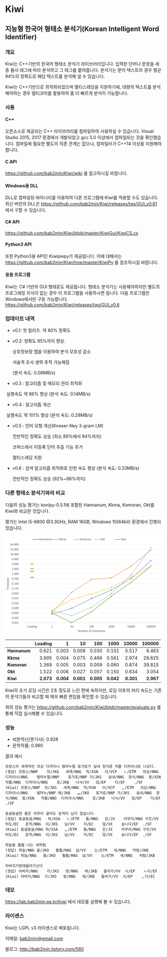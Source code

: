 # Kiwi
## 지능형 한국어 형태소 분석기(Korean Intelligent Word Identifier)

### 개요
Kiwi는 C++기반의 한국어 형태소 분석기 라이브러리입니다. 
입력한 단어나 문장을 세종 품사 태그에 따라 분석하고 그 태그를 붙여줍니다. 
분석기는 문어 텍스트의 경우 평균 94%의 정확도로 해당 텍스트를 분석해 낼 수 있습니다.

Kiwi는 C++기반으로 최적화되었으며 멀티스레딩을 지원하기에,
대량의 텍스트를 분석해야하는 경우 멀티코어를 활용하여 좀 더 빠르게 분석이 가능합니다.

### 사용

#### C++
오픈소스로 제공되는 C++ 라이브러리를 컴파일하여 사용하실 수 있습니다. 
Visual Studio 2015, 2017 환경에서 개발되었고 gcc 5.0 이상에서 컴파일되는 것을 확인했습니다.
컴파일에 필요한 별도의 의존 관계는 없으나, 컴파일러가 C++14 이상을 지원해야 합니다.

#### C API
https://github.com/bab2min/Kiwi/wiki 를 참고하시길 바랍니다.

#### Windows용 DLL
DLL로 컴파일된 바이너리를 이용하여 다른 프로그램에 Kiwi를 적용할 수도 있습니다. 
최신 버전의 DLL은 https://github.com/bab2min/Kiwi/releases/tag/GUI_v0.61 에서 구할 수 있습니다.

#### C# API
https://github.com/bab2min/Kiwi/blob/master/KiwiGui/KiwiCS.cs

#### Python3 API
또한 Python3용 API인 Kiwipiepy가 제공됩니다. 이에 대해서는 https://github.com/bab2min/Kiwi/tree/master/KiwiPy 를 참조하시길 바랍니다.

#### 응용 프로그램
Kiwi는 C# 기반의 GUI 형태로도 제공됩니다.
형태소 분석기는 사용해야하지만 별도의 프로그래밍 지식이 없는 경우 이 프로그램을 사용하시면 됩니다.
다음 프로그램은 Windows에서만 구동 가능합니다.
https://github.com/bab2min/Kiwi/releases/tag/GUI_v0.6


### 업데이트 내역

* v0.1: 첫 릴리즈. 약 80% 정확도
* v0.2: 정확도 85%까지 향상.

  상호정보량 맵을 이용하여 분석 모호성 감소

  서술격 조사 생략 추적 가능해짐
  
  (분석 속도: 0.08MB/s)

* v0.3 : 알고리즘 및 메모리 관리 최적화

  실행속도 약 86% 향상 (분석 속도: 0.14MB/s)
  
* v0.4 : 알고리즘 개선

  실행속도 약 101% 향상 (분석 속도: 0.28MB/s)

* v0.5 : 언어 모형 개선(Kneser-Ney 3-gram LM)

  전반적인 정확도 상승 (최소 89%에서 94%까지)
  
  코퍼스에서 미등록 단어 추출 기능 추가
  
  멀티스레딩 지원

* v0.6 : 검색 알고리즘 최적화로 인한 속도 향상 (분석 속도: 0.33MB/s)

  전반적인 정확도 상승 (92%~96%까지)


### 다른 형태소 분석기와의 비교
다음의 성능 평가는 konlpy-0.5.1에 포함된 Hannanum, Kkma, Komoran, Okt를 Kiwi와 비교한 것입니다.

평가는 Intel i5-6600 @3.3GHz, RAM 16GB, Windows 10(64bit) 환경에서 진행되었습니다.

![형태소 분석기 실행 속도 비교](/KiwiChart.PNG)

| | Loading | 1 | 10 | 100 | 1000 | 10000 | 100000 |
| --- | ---: | ---: | ---: | ---: | ---: | ---: | ---: |
**Hannanum** | 0.621 | 0.003 | 0.008 | 0.030 | 0.101 | 0.517 | 6.463
**Kkma** | 3.995 | 0.004 | 0.075 | 0.466 | 0.561 | 2.974 | 28.625
**Komoran** | 1.369 | 0.005 | 0.003 | 0.009 | 0.060 | 0.874 | 39.815
**Okt** | 1.522 | 0.006 | 0.027 | 0.057 | 0.150 | 0.634 | 3.054
**Kiwi** | **2.073** | **0.004** | **0.001** | **0.005** | **0.042** | **0.301** | **2.967**

Kiwi의 초기 로딩 시간은 2초 정도로 느린 편에 속하지만, 
로딩 이후의 처리 속도는 기존의 분석기들과 비교할 때 매우 빠른 편임을 확인할 수 있습니다.

위의 성능 평가는
https://github.com/bab2min/Kiwi/blob/master/evaluate.py 를 통해 직접 실시해볼 수 있습니다.

### 성능

* 비문학(신문기사): 0.928
* 문학작품: 0.960

결과 예시

    프랑스의 세계적인 의상 디자이너 엠마누엘 웅가로가 실내 장식용 직물 디자이너로 나섰다.
    (정답) 프랑스/NNP	의/JKG	세계/NNG	적/XSN	이/VCP	ㄴ/ETM	의상/NNG	디자이너/NNG	엠마누엘/NNP	웅가로/NNP	가/JKS	실내/NNG	장식/NNG	용/XSN	직물/NNG	디자이너/NNG	로/JKB	나서/VV	었/EP	다/EF	./SF
    (Kiwi) 프랑스/NNP	의/JKG	세계/NNG	적/XSN	이/VCP	ᆫ/ETM	의상/NNG	디자이너/NNG	엠마누/NNP	에/JKB	ᆯ/JKO	웅가로/NNP	가/JKS	실내/NNG	장식/NNG	용/XSN	직물/NNG	디자이너/NNG	로/JKB	나서/VV	었/EP	다/EF	./SF
    
    둥글둥글한 돌은 아무리 굴러도 흔적이 남지 않습니다.
    (정답) 둥글둥글/MAG	하/XSA	ㄴ/ETM	돌/NNG	은/JX	아무리/MAG	구르/VV	어도/EC	흔적/NNG	이/JKS	남/VV	지/EC	않/VX	습니다/EF	./SF
    (Kiwi) 둥글둥글/MAG	하/XSA	ᆫ/ETM	돌/NNG	은/JX	아무리/MAG	구르/VV	어도/EC	흔적/NNG	이/JKS	남/VV	지/EC	않/VX	습니다/EF	./SF

	하늘을 훨훨 나는 새처럼
	(정답) 하늘/NNG	을/JKO	훨훨/MAG	날/VV	는/ETM	새/NNG	처럼/JKB
	(Kiwi) 하늘/NNG	을/JKO	훨훨/MAG	날/VV	는/ETM	새/NNG	처럼/JKB

	아버지가방에들어가신다
	(정답) 아버지/NNG	가/JKS	방/NNG	에/JKB	들어가/VV	시/EP	ㄴ다/EF
	(Kiwi) 아버지/NNG	가/JKS	방/NNG	에/JKB	들어가/VV	시/EP	ᆫ다/EC

### 데모

https://lab.bab2min.pe.kr/kiwi 에서 데모를 실행해 볼 수 있습니다.


### 라이센스
Kiwi는 LGPL v3 라이센스로 배포됩니다. 

이메일: bab2min@gmail.com

블로그: http://bab2min.tistory.com/560
